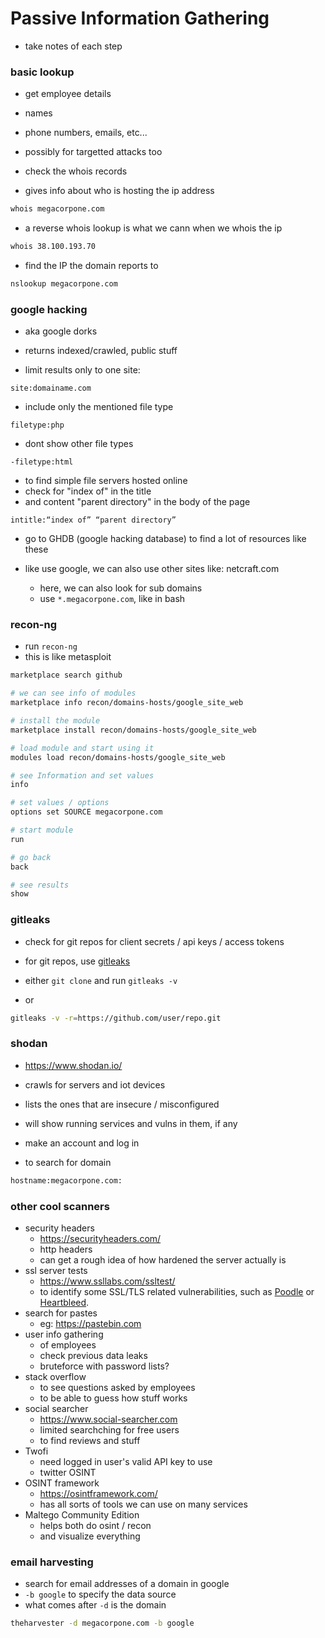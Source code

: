 # Passive Information Gathering

- take notes of each step

### basic lookup

- get employee details
- names
- phone numbers, emails, etc...
- possibly for targetted attacks too

- check the whois records
- gives info about who is hosting the ip address

```bash
whois megacorpone.com
```

- a reverse whois lookup is what we cann when we whois the ip

```bash
whois 38.100.193.70
```

- find the IP the domain reports to

```bash
nslookup megacorpone.com
```

### google hacking

- aka google dorks
- returns indexed/crawled, public stuff

- limit results only to one site:

```
site:domainame.com
```

- include only the mentioned file type

```
filetype:php
```

- dont show other file types

```
-filetype:html
```

- to find simple file servers hosted online
- check for "index of" in the title
- and content "parent directory" in the body of the page

```
intitle:“index of” “parent directory”
```

- go to GHDB (google hacking database) to find a lot of resources like these

- like use google, we can also use other sites like: netcraft.com
  - here, we can also look for sub domains
  - use `*.megacorpone.com`, like in bash

### recon-ng

- run `recon-ng`
- this is like metasploit

```bash
marketplace search github

# we can see info of modules
marketplace info recon/domains-hosts/google_site_web

# install the module
marketplace install recon/domains-hosts/google_site_web

# load module and start using it
modules load recon/domains-hosts/google_site_web

# see Information and set values
info

# set values / options
options set SOURCE megacorpone.com

# start module
run

# go back
back

# see results
show
```

### gitleaks

- check for git repos for client secrets / api keys / access tokens
- for git repos, use [gitleaks](https://github.com/gitleaks/gitleaks)

- either `git clone` and run `gitleaks -v`
- or

```bash
gitleaks -v -r=https://github.com/user/repo.git
```

### shodan

- https://www.shodan.io/
- crawls for servers and iot devices
- lists the ones that are insecure / misconfigured
- will show running services and vulns in them, if any
- make an account and log in

- to search for domain

```bash
hostname:megacorpone.com:
```

### other cool scanners

- security headers
  - https://securityheaders.com/
  - http headers
  - can get a rough idea of how hardened the server actually is
- ssl server tests
  - https://www.ssllabs.com/ssltest/
  - to identify some SSL/TLS related vulnerabilities, such as [Poodle](https://en.wikipedia.org/wiki/POODLE) or [Heartbleed](https://en.wikipedia.org/wiki/Heartbleed).
- search for pastes
  - eg: https://pastebin.com
- user info gathering
  - of employees
  - check previous data leaks
  - bruteforce with password lists?
- stack overflow
  - to see questions asked by employees
  - to be able to guess how stuff works
- social searcher
  - https://www.social-searcher.com
  - limited searchching for free users
  - to find reviews and stuff
- Twofi
  - need logged in user's valid API key to use
  - twitter OSINT
- OSINT framework
  - https://osintframework.com/
  - has all sorts of tools we can use on many services
- Maltego Community Edition
  - helps both do osint / recon
  - and visualize everything

### email harvesting

- search for email addresses of a domain in google
- `-b google` to specify the data source
- what comes after `-d` is the domain

```bash
theharvester -d megacorpone.com -b google
```
